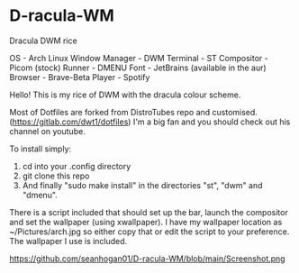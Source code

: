 # D-racula-WM
Dracula DWM rice

OS - Arch Linux
Window Manager - DWM
Terminal - ST
Compositor - Picom (stock)
Runner - DMENU
Font - JetBrains (available in the aur)
Browser - Brave-Beta
Player - Spotify

Hello! This is my rice of DWM with the dracula colour scheme.

Most of Dotfiles are forked from DistroTubes repo and customised. (https://gitlab.com/dwt1/dotfiles) I'm a big fan and you should check out his channel on youtube.

To install simply:

1. cd into your .config directory
2. git clone this repo
3. And finally "sudo make install" in the directories "st", "dwm" and "dmenu".

There is a script included that should set up the bar, launch the compositor and set the wallpaper (using xwallpaper).
I have my wallpaper location as ~/Pictures/arch.jpg so either copy that or edit the script to your preference. The wallpaper I use is included.

https://github.com/seanhogan01/D-racula-WM/blob/main/Screenshot.png
